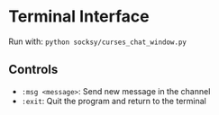 # Terminal Interface

Run with: `python socksy/curses_chat_window.py`

## Controls
- `:msg <message>`: Send new message in the channel
- `:exit`: Quit the program and return to the terminal
